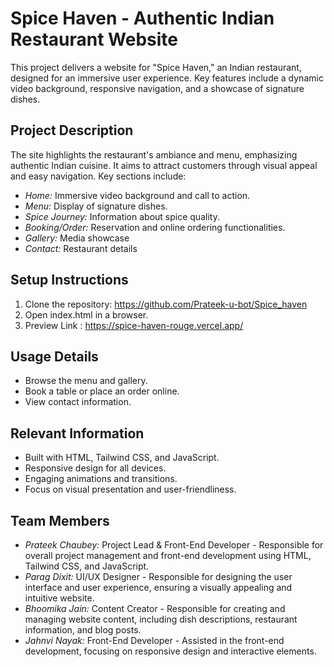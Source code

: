 # Spice Haven - Authentic Indian Restaurant Website

This project delivers a website for "Spice Haven," an Indian restaurant, designed for an immersive user experience. Key features include a dynamic video background, responsive navigation, and a showcase of signature dishes.

## Project Description

The site highlights the restaurant's ambiance and menu, emphasizing authentic Indian cuisine. It aims to attract customers through visual appeal and easy navigation. Key sections include:

* *Home:* Immersive video background and call to action.
* *Menu:* Display of signature dishes.
* *Spice Journey:* Information about spice quality.
* *Booking/Order:* Reservation and online ordering functionalities.
* *Gallery:* Media showcase
* *Contact:* Restaurant details

## Setup Instructions

1.  Clone the repository:
    https://github.com/Prateek-u-bot/Spice_haven  
2.  Open index.html in a browser.
3.  Preview Link : https://spice-haven-rouge.vercel.app/

## Usage Details

* Browse the menu and gallery.
* Book a table or place an order online.
* View contact information.

## Relevant Information

* Built with HTML, Tailwind CSS, and JavaScript.
* Responsive design for all devices.
* Engaging animations and transitions.
* Focus on visual presentation and user-friendliness.

## Team Members

* *Prateek Chaubey:* Project Lead & Front-End Developer - Responsible for overall project management and front-end development using HTML, Tailwind CSS, and JavaScript.
* *Parag Dixit:* UI/UX Designer - Responsible for designing the user interface and user experience, ensuring a visually appealing and intuitive website.
* *Bhoomika Jain:* Content Creator - Responsible for creating and managing website content, including dish descriptions, restaurant information, and blog posts.
* *Jahnvi Nayak:* Front-End Developer - Assisted in the front-end development, focusing on responsive design and interactive elements.
